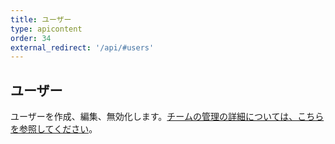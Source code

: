 ```yaml
---
title: ユーザー
type: apicontent
order: 34
external_redirect: '/api/#users'
---
```

## ユーザー
ユーザーを作成、編集、無効化します。[チームの管理の詳細については、こちらを参照してください][1]。

[1]: /ja/account_management/team